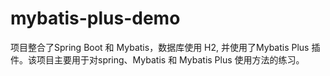# mybatis-plus-demo
项目整合了Spring Boot 和 Mybatis，数据库使用 H2, 并使用了Mybatis Plus 插件。该项目主要用于对spring、Mybatis 和 Mybatis Plus 使用方法的练习。
